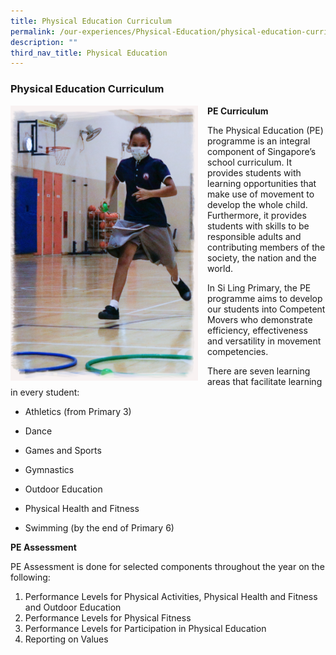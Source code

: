 ```yaml
---
title: Physical Education Curriculum
permalink: /our-experiences/Physical-Education/physical-education-curriculum/
description: ""
third_nav_title: Physical Education
---
```

### Physical Education Curriculum

<img src="/images/pe2.png" style="width:300px;height:440px;margin-right:15px;" align = "left">

**PE Curriculum**

The Physical Education (PE) programme is an integral component of Singapore’s school curriculum. It provides students with learning opportunities that make use of movement to develop the whole child. Furthermore, it provides students with skills to be responsible adults and contributing members of the society, the nation and the world.

  

In Si Ling Primary, the PE programme aims to develop our students into Competent Movers who demonstrate efficiency, effectiveness and versatility in movement competencies.

There are seven learning areas that facilitate learning in every student:

*   Athletics (from Primary 3)  
    
*   Dance  
    
*   Games and Sports  
    
*   Gymnastics  
    
*   Outdoor Education  
    
*   Physical Health and Fitness  
    
*   Swimming (by the end of Primary 6)

**PE Assessment**

PE Assessment is done for selected components throughout the year on the following:

1.  Performance Levels for Physical Activities, Physical Health and Fitness and Outdoor Education 
2.  Performance Levels for Physical Fitness 
3.  Performance Levels for Participation in Physical Education 
4.  Reporting on Values




